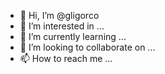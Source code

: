- 👋 Hi, I’m @gligorco
- 👀 I’m interested in ...
- 🌱 I’m currently learning ...
- 💞️ I’m looking to collaborate on ...
- 📫 How to reach me ...

<!---
gligorco/gligorco is a ✨ special ✨ repository because its `README.md` (this file) appears on your GitHub profile.
You can click the Preview link to take a look at your changes.
--->
